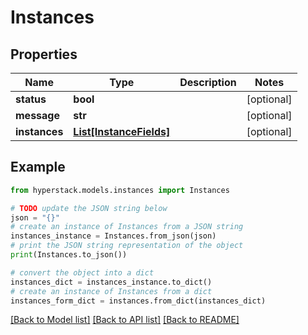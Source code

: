 # Instances


## Properties

Name | Type | Description | Notes
------------ | ------------- | ------------- | -------------
**status** | **bool** |  | [optional] 
**message** | **str** |  | [optional] 
**instances** | [**List[InstanceFields]**](InstanceFields.md) |  | [optional] 

## Example

```python
from hyperstack.models.instances import Instances

# TODO update the JSON string below
json = "{}"
# create an instance of Instances from a JSON string
instances_instance = Instances.from_json(json)
# print the JSON string representation of the object
print(Instances.to_json())

# convert the object into a dict
instances_dict = instances_instance.to_dict()
# create an instance of Instances from a dict
instances_form_dict = instances.from_dict(instances_dict)
```
[[Back to Model list]](../README.md#documentation-for-models) [[Back to API list]](../README.md#documentation-for-api-endpoints) [[Back to README]](../README.md)



